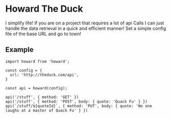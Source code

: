 # Howard The Duck

I simplify life!  If you are on a project that requires a lot of api Calls I can just handle the data retrieval in a quick and efficient manner!  Set a simple config file of the base URL and go to town!

## Example
```
import howard from 'howard';

const config = {
  url: 'http://theduck.com/api',
}

const api = howard(config);

api('/stuff', { method: 'GET' })
api('/stuff', { method: 'POST', body: { quote: 'Quack Fu' } })
api(`/stuff/${quoteId}`, { method: 'PUT', body: { quote: 'No one laughs at a master of Quack Fu' } })
```
